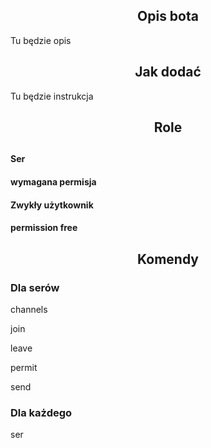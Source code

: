 <body>
        <h2 align="center">Opis bota</h2>
        <p>Tu będzie opis</p>
        <h2 align="center">Jak dodać</h2>
        <p>Tu będzie instrukcja</p>
        <h2 align="center">Role<h2>
        <h4>Ser<h4>
        <p>wymagana permisja</p>
        <h4>Zwykły użytkownik<h4>
        <p>permission free</p>
        <h2 align="center">Komendy</h2>
        <h3>Dla serów</h3>
        <p>channels</p>
        <p>join</p>
        <p>leave</p>
        <p>permit</p>
        <p>send</p>
        <h3>Dla każdego</h3>
        <p>ser</p>

</body>
